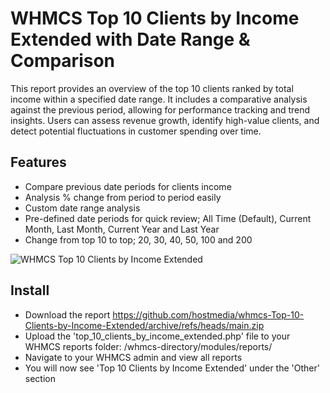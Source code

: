 # WHMCS Top 10 Clients by Income Extended with Date Range & Comparison

This report provides an overview of the top 10 clients ranked by total income within a specified date range. It includes a comparative analysis against the previous period, allowing for performance tracking and trend insights. Users can assess revenue growth, identify high-value clients, and detect potential fluctuations in customer spending over time.

## Features
- Compare previous date periods for clients income
- Analysis % change from period to period easily
- Custom date range analysis
- Pre-defined date periods for quick review; All Time (Default), Current Month, Last Month, Current Year and Last Year 
- Change from top 10 to top; 20, 30, 40, 50, 100 and 200

![WHMCS Top 10 Clients by Income Extended](https://hostmedia.uk/resources/images/knowledgebase/top-10-clients-report-extended.png)

## Install
- Download the report https://github.com/hostmedia/whmcs-Top-10-Clients-by-Income-Extended/archive/refs/heads/main.zip
- Upload the 'top_10_clients_by_income_extended.php' file to your WHMCS reports folder: /whmcs-directory/modules/reports/
- Navigate to your WHMCS admin and view all reports
- You will now see 'Top 10 Clients by Income Extended' under the 'Other' section
